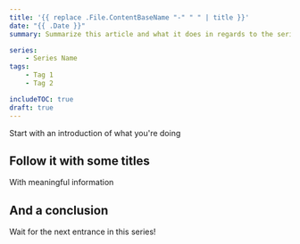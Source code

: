```yaml
---
title: '{{ replace .File.ContentBaseName "-" " " | title }}'
date: "{{ .Date }}"
summary: Summarize this article and what it does in regards to the series it belongs to

series:
    - Series Name
tags:
    - Tag 1
    - Tag 2

includeTOC: true
draft: true
---
```


Start with an introduction of what you're doing

## Follow it with some titles

With meaningful information

## And a conclusion

Wait for the next entrance in this series!
